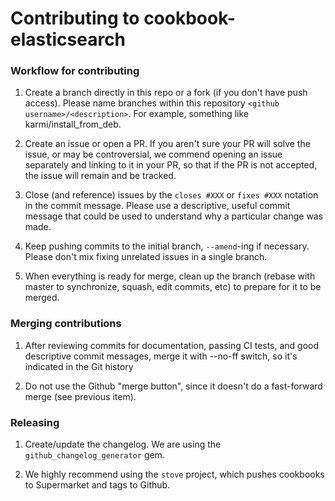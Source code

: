 Contributing to cookbook-elasticsearch
======================================

### Workflow for contributing

1. Create a branch directly in this repo or a fork (if you don't have push access). Please name branches within this repository `<github username>/<description>`. For example, something like karmi/install_from_deb.

1. Create an issue or open a PR. If you aren't sure your PR will solve the issue, or may be controversial, we commend opening an issue separately and linking to it in your PR, so that if the PR is not accepted, the issue will remain and be tracked.

1.  Close (and reference) issues by the `closes #XXX` or `fixes #XXX` notation in the commit message. Please use a descriptive, useful commit message that could be used to understand why a particular change was made.

1. Keep pushing commits to the initial branch, `--amend`-ing if necessary. Please don't mix fixing unrelated issues in a single branch.

1. When everything is ready for merge, clean up the branch (rebase with master to synchronize, squash, edit commits, etc) to prepare for it to be merged.

### Merging contributions

1. After reviewing commits for documentation, passing CI tests, and good descriptive commit messages, merge it with --no-ff switch, so it's indicated in the Git history

1. Do not use the Github "merge button", since it doesn't do a fast-forward merge (see previous item).


### Releasing

1. Create/update the changelog. We are using the `github_changelog_generator`
gem.

1. We highly recommend using the `stove` project, which pushes cookbooks to
Supermarket and tags to Github.
